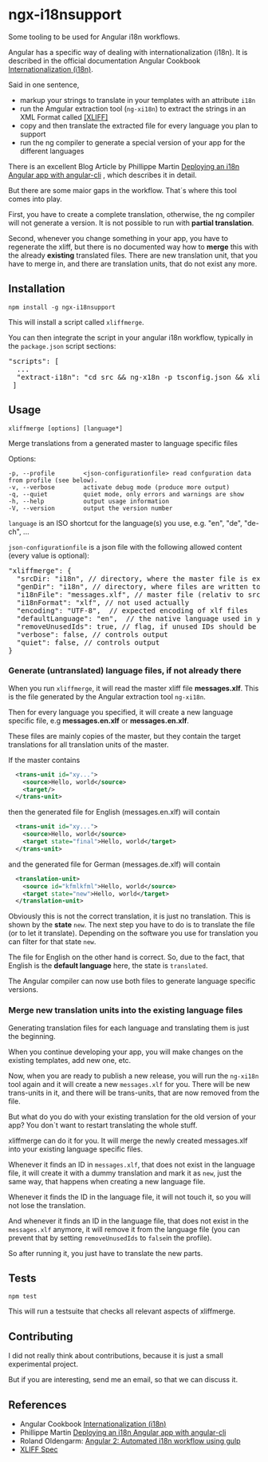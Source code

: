 ngx-i18nsupport
=========

Some tooling to be used for Angular i18n workflows.

Angular has a specific way of dealing with internationalization (i18n).
It is described in the official documentation Angular Cookbook [Internationalization (i18n)](https://angular.io/docs/ts/latest/cookbook/i18n.html).

Said in one sentence, 
* markup your strings to translate in your templates with an attribute `i18n`
* run the Amgular extraction tool (`ng-xi18n`) to extract the strings in an XML Format called [[XLIFF]]((http://docs.oasis-open.org/xliff/xliff-core/xliff-core.html))
* copy and then translate the extracted file for every language you plan to support
* run the ng compiler to generate a special version of your app for the different languages

There is an excellent Blog Article by Phillippe Martin
[Deploying an i18n Angular app with angular-cli](https://medium.com/@feloy/deploying-an-i18n-angular-app-with-angular-cli-fc788f17e358)
 , which describes it in detail.

But there are some maior gaps in the workflow.
That´s where this tool comes into play.

First, you have to create a complete translation, otherwise, the ng compiler will not generate a version.
It is not possible to run with **partial translation**.

Second, whenever you change something in your app, you have to regenerate the xliff, 
but there is no documented way how to **merge** this with the already **existing** translated files.
There are new translation unit, that you have to merge in, 
and there are translation units, that do not exist any more. 

## Installation

  `npm install -g ngx-i18nsupport`
  
This will install a script called `xliffmerge`.
  
You can then integrate the script in your angular i18n workflow, typically in the `package.json` script sections:
  
<pre>
"scripts": [
  ...
  "extract-i18n": "cd src && ng-x18n -p tsconfig.json && xliffmerge"
 ]
</pre>

## Usage

    xliffmerge [options] [language*]

Merge translations from a generated master to language specific files

Options:

	-p, --profile        <json-configurationfile> read confguration data from profile (see below).
    -v, --verbose        activate debug mode (produce more output)
    -q, --quiet          quiet mode, only errors and warnings are show
	-h, --help           output usage information
    -V, --version        output the version number
	
`language` is an ISO shortcut for the language(s) you use, e.g. "en", "de", "de-ch", ...

`json-configurationfile` is a json file with the following allowed content (every value is optional):
<pre>
"xliffmerge": {
  "srcDir: "i18n", // directory, where the master file is expected
  "genDir": "i18n", // directory, where files are written to (normally identical with srcDir)
  "i18nFile": "messages.xlf", // master file (relativ to srcDir)
  "i18nFormat": "xlf", // not used actually
  "encoding": "UTF-8",  // expected encoding of xlf files
  "defaultLanguage": "en",  // the native language used in your templates
  "removeUnusedIds": true, // flag, if unused IDs should be removed during merge
  "verbose": false, // controls output
  "quiet": false, // controls output
}
</pre>

### Generate (untranslated) language files, if not already there
When you run `xliffmerge`, it will read the master xliff file **messages.xlf**.
This is the file generated by the Angular extraction tool `ng-xi18n`.

Then for every language you specified, it will create a new language specific file, e.g **messages.en.xlf** or **messages.en.xlf**.

These files are mainly copies of the master, but they contain the target translations for all translation units of the master.

If the master contains
```xml
  <trans-unit id="xy...">
    <source>Hello, world</source>
    <target/>
  </trans-unit>
```
then the generated file for English (messages.en.xlf) will contain
```xml
  <trans-unit id="xy...">
    <source>Hello, world</source>
    <target state="final">Hello, world</target>
  </trans-unit>
```
and the generated file for German (messages.de.xlf) will contain
```xml
  <translation-unit>
    <source id="kfmlkfml">Hello, world</source>
    <target state="new">Hello, world</target>
  </translation-unit>
```
Obviously this is not the correct translation, it is just no translation.
This is shown by the **state** `new`. 
The next step you have to do is to translate the file (or to let it translate).
Depending on the software you use for translation you can filter for that state `new`.

The file for English on the other hand is correct.
So, due to the fact, that English is the **default language** here, the state is `translated`.

The Angular compiler can now use both files to generate language specific versions.

### Merge new translation units into the existing language files
Generating translation files for each language and translating them is just the beginning.

When you continue developing your app, you will make changes on the existing templates, add new one, etc.

Now, when you are ready to publish a new release, you will run the `ng-xi18n` tool again and it will create a new `messages.xlf` for you.
There will be new trans-units in it, and there will be trans-units, that are now removed from the file.

But what do you do with your existing translation for the old version of your app?
You don`t want to restart translating the whole stuff.

xliffmerge can do it for you. It will merge the newly created messages.xlf into your existing language specific files.

Whenever it finds an ID in `messages.xlf`, that does not exist in the language file,
it will create it with a dummy translation and mark it as `new`,
just the same way, that happens when creating a new language file.

Whenever it finds the ID in the language file, it will not touch it, so you will not lose the translation.

And whenever it finds an ID in the language file, that does not exist in the `messages.xlf` anymore,
it will remove it from the language file
(you can prevent that by setting `removeUnusedIds` to `false`in the profile).

So after running it, you just have to translate the new parts.

## Tests

  `npm test`
  
This will run a testsuite that checks all relevant aspects of xliffmerge.

## Contributing

I did not really think about contributions, because it is just a small experimental project.

But if you are interesting, send me an email, so that we can discuss it.

## References

* Angular Cookbook [Internationalization (i18n)](https://angular.io/docs/ts/latest/cookbook/i18n.html)
* Phillippe Martin
  [Deploying an i18n Angular app with angular-cli](https://medium.com/@feloy/deploying-an-i18n-angular-app-with-angular-cli-fc788f17e358)
* Roland Oldengarm: [Angular 2: Automated i18n workflow using gulp](http://rolandoldengarm.com/index.php/2016/10/17/angular-2-automated-i18n-workflow-using-gulp/)
* [XLIFF Spec](http://docs.oasis-open.org/xliff/xliff-core/xliff-core.html)
